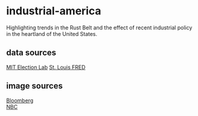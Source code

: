 # industrial-america
Highlighting trends in the Rust Belt and the effect of recent industrial policy in the heartland of the United States.

## data sources
[MIT Election Lab](https://electionlab.mit.edu/data)
[St. Louis FRED](https://fred.stlouisfed.org/)

## image sources
[Bloomberg](https://assets.bwbx.io/images/users/iqjWHBFdfxIU/incRfPugL59U/v1/-1x-1.webp)\
[NBC](https://media-cldnry.s-nbcnews.com/image/upload/streams/2014/February/140203/2D11495359-140203-manufacturing-1129.jpg)
